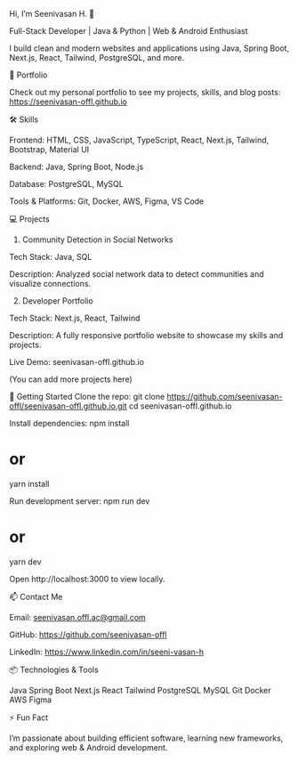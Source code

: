 Hi, I’m Seenivasan H. 👋

Full-Stack Developer | Java & Python | Web & Android Enthusiast

I build clean and modern websites and applications using Java, Spring Boot, Next.js, React, Tailwind, PostgreSQL, and more.

🔗 Portfolio

Check out my personal portfolio to see my projects, skills, and blog posts:
https://seenivasan-offl.github.io

🛠 Skills

Frontend: HTML, CSS, JavaScript, TypeScript, React, Next.js, Tailwind, Bootstrap, Material UI

Backend: Java, Spring Boot, Node.js

Database: PostgreSQL, MySQL

Tools & Platforms: Git, Docker, AWS, Figma, VS Code

💻 Projects
1. Community Detection in Social Networks

Tech Stack: Java, SQL

Description: Analyzed social network data to detect communities and visualize connections.

2. Developer Portfolio

Tech Stack: Next.js, React, Tailwind

Description: A fully responsive portfolio website to showcase my skills and projects.

Live Demo: seenivasan-offl.github.io

(You can add more projects here)

🚀 Getting Started
Clone the repo:
git clone https://github.com/seenivasan-offl/seenivasan-offl.github.io.git
cd seenivasan-offl.github.io

Install dependencies:
npm install
# or
yarn install

Run development server:
npm run dev
# or
yarn dev


Open http://localhost:3000
 to view locally.

📫 Contact Me

Email: seenivasan.offl.ac@gmail.com

GitHub: https://github.com/seenivasan-offl

LinkedIn: https://www.linkedin.com/in/seeni-vasan-h

📦 Technologies & Tools

Java Spring Boot Next.js React Tailwind PostgreSQL MySQL Git Docker AWS Figma

⚡ Fun Fact

I’m passionate about building efficient software, learning new frameworks, and exploring web & Android development.
